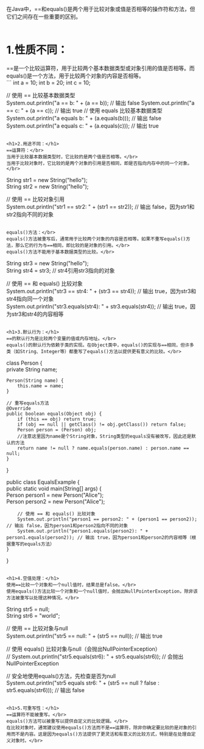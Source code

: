 在Java中，==和equals()是两个用于比较对象或值是否相等的操作符和方法，但它们之间存在一些重要的区别。</br>
</br>
<h1>1.性质不同：</h1>
==是一个比较运算符，用于比较两个基本数据类型或对象引用的值是否相等。而equals()是一个方法，用于比较两个对象的内容是否相等。</br>
```
int a = 10;  
int b = 20;
int c = 10;  
  
// 使用 == 比较基本数据类型  
System.out.println("a == b: " + (a == b)); // 输出 false
System.out.println("a == c: " + (a == c)); // 输出 true
// 使用 equals 比较基本数据类型
System.out.println("a equals b: " + (a.equals(b))); // 输出 false
System.out.println("a equals c: " + (a.equals(c))); // 输出 true
```

<h1>2.用途不同：</h1>
==运算符：</br>
当用于比较基本数据类型时，它比较的是两个值是否相等。</br>
当用于比较对象时，它比较的是两个对象的引用是否相同，即是否指向内存中的同一个对象。</br>

```
String str1 = new String("hello");  
String str2 = new String("hello");  
  
// 使用 == 比较对象引用  
System.out.println("str1 == str2: " + (str1 == str2)); // 输出 false，因为str1和str2指向不同的对象
```

equals()方法：</br>
equals()方法被重写后，通常用于比较两个对象的内容是否相等。如果不重写equals()方法，那么它的行为与==相同，即比较的是对象的引用。</br>
equals()方法不能用于基本数据类型的比较。</br>

```
String str3 = new String("hello");  
String str4 = str3; // str4引用str3指向的对象  
  
// 使用 == 和 equals() 比较对象  
System.out.println("str3 == str4: " + (str3 == str4)); // 输出 true，因为str3和str4指向同一个对象  
System.out.println("str3.equals(str4): " + str3.equals(str4)); // 输出 true，因为str3和str4的内容相等
```

<h1>3.默认行为：</h1>
==的默认行为是比较两个变量的值或内存地址。</br>
equals()的默认行为依赖于类的实现。在Object类中，equals()的实现与==相同，但许多类（如String、Integer等）都重写了equals()方法以提供更有意义的比较。</br>

```
class Person {  
    private String name;  
  
    Person(String name) {  
        this.name = name;  
    }  
  
    // 重写equals方法  
    @Override  
    public boolean equals(Object obj) {  
        if (this == obj) return true;  
        if (obj == null || getClass() != obj.getClass()) return false;  
        Person person = (Person) obj;
        //注意这里因为name是个String对象，String类型的equals没有被改写，因此还是默认的方法
        return name != null ? name.equals(person.name) : person.name == null;  
    }  
}  
  
public class EqualsExample {  
    public static void main(String[] args) {  
        Person person1 = new Person("Alice");  
        Person person2 = new Person("Alice");  
  
        // 使用 == 和 equals() 比较对象  
        System.out.println("person1 == person2: " + (person1 == person2)); // 输出 false，因为person1和person2指向不同的对象  
        System.out.println("person1.equals(person2): " + person1.equals(person2)); // 输出 true，因为person1和person2的内容相等（根据重写的equals方法）  
    }  
}
```

<h1>4.空值处理：</h1>
使用==比较一个对象和一个null值时，结果总是false。</br>
使用equals()方法比较一个对象和一个null值时，会抛出NullPointerException，除非该方法被重写以处理这种情况。</br>

```
String str5 = null;  
String str6 = "world";  
  
// 使用 == 比较对象与null  
System.out.println("str5 == null: " + (str5 == null)); // 输出 true  
  
// 使用 equals() 比较对象与null（会抛出NullPointerException）  
// System.out.println("str5.equals(str6): " + str5.equals(str6)); // 会抛出NullPointerException  
  
// 安全地使用equals()方法，先检查是否为null  
System.out.println("str5 equals str6: " + (str5 == null ? false : str5.equals(str6))); // 输出 false
```

<h1>5.可重写性：</h1>
==运算符不能被重写。</br>
equals()方法可以被重写以提供自定义的比较逻辑。</br>
在比较对象时，通常建议使用equals()方法而不是==运算符，除非你确定要比较的是对象的引用而不是内容。这是因为equals()方法提供了更灵活和有意义的比较方式，特别是在处理自定义对象时。</br>
